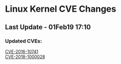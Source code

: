 
# **Linux Kernel CVE Changes**

## Last Update - 01Feb19 17:10

### **Updated CVEs:**

[CVE-2016-10741](https://www.linuxkernelcves.com/cves/CVE-2016-10741)  
[CVE-2018-1000028](https://www.linuxkernelcves.com/cves/CVE-2018-1000028)  

